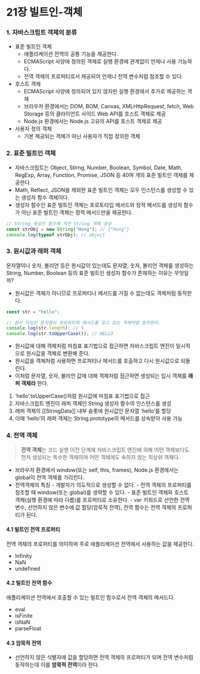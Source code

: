 # 21장 빌트인-객체

### 1. 자바스크립트 객체의 분류

- 표준 빌트인 객체
  - 애플리케이션 전역의 공통 기능을 제공한다.
  - ECMAScript 사양에 정의된 객체로 실행 환경에 관계없이 언제나 사용 가능하다.
  - 전역 객체의 프로퍼티로서 제공되어 언제나 전역 변수처럼 참조할 수 있다.
- 호스트 객체
  - ECMAScript 사양에 정의되어 있지 않지만 실행 환경에서 추가로 제공하는 객체
  - 브라우저 환경에서는 DOM, BOM, Canvas, XMLHttpRequest, fetch, Web Storage 등의 클라이언트 사이드 Web API를 호스트 객체로 제공
  - Node.js 환경에서는 Node.js 고유의 API를 호스트 객체로 제공
- 사용자 정의 객체
  - 기본 제공되는 객체가 아닌 사용자가 직접 정의한 객체

### 2. 표준 빌트인 객체

- 자바스크립트는 Object, Stirng, Number, Boolean, Symbol, Date, Math, RegExp, Array, Function, Promise, JSON 등 40여 개의 표준 빌트인 객체를 제공한다.
- Math, Reflect, JSON을 제외한 표준 빌트인 객체는 모두 인스턴스를 생성할 수 있는 생성자 함수 객체이다.
- 생성자 함수인 표준 빌트인 객체는 프로토타입 메서드와 정적 메서드를 생성자 함수가 아닌 표준 빌트인 객체는 정적 메서드만을 제공한다.

```js
// String 생성자 함수에 의한 String 객체 생성
const strObj = new String("Hong"); // {"Hong"}
console.log(typeof strObj); // object
```

### 3. 원시값과 래퍼 객체

문자열이나 숫자, 불리언 등은 원시값이 있는데도 문자열, 숫자, 불리언 객체를 생성하는 String, Number, Boolean 등의 표준 빌트인 생성자 함수가 존재하는 이유는 무엇일까?

- 원시값은 객체가 아니므로 프로퍼티나 메서드를 가질 수 없는데도 객체처럼 동작한다.

```js
const str = "hello";

// 원시 타입인 문자열이 프로퍼티와 메서드를 갖고 있는 객체처럼 동작한다.
console.log(str.length); // 5
console.log(str.toUpperCase()); // HELLO
```

- 원시값에 대해 객체처럼 마침표 표기법으로 접근하면 자바스크립트 엔진이 일시적으로 원시값을 객체로 변환해 준다.
- 원시값을 객체처럼 사용하면 프로퍼티나 메서드를 호출하고 다시 원시값으로 되돌린다.
- 이처럼 문자열, 숫자, 불리언 값에 대해 객체처럼 접근하면 생성되는 임시 객체를 **래퍼 객체라** 한다.

1. ‘hello’.toUpperCase()처럼 원시값에 마침표 표기법으로 접근
2. 자바스크립트 엔진이 래퍼 객체인 String 생성자 함수의 인스턴스를 생성
3. 래퍼 객체의 [[StringData]] 내부 슬롯에 원시값인 문자열 ‘hello’를 할당
4. 이때 ‘hello’의 래퍼 객체는 String.prototype의 메서드를 상속받아 사용 가능

### 4. 전역 객체

> **전역 객체**는 코드 실행 이전 단계에 자바스크립트 엔진에 의해 어떤 객체보다도 먼저 생성되는 특수한 객체이며 어떤 객체에도 속하지 않는 최상위 객체다.

- 브라우저 환경에서 window(또는 self, this, frames), Node.js 환경에서는 global이 전역 객체를 가리킨다.
- 전역객체의 특징 - 개발자가 의도적으로 생성할 수 없다. - 전역 객체의 프로퍼티를 참조할 때 window(또는 global)를 생략할 수 있다. - 표준 빌트인 객체와 호스트 객체(실행 환경에 따라 다름)를 프로퍼티로 소유한다. - var 키워드로 선언한 전역 변수, 선언하지 않은 변수에 값 할당(암묵적 전역), 전역 함수는 전역 객체의 프로퍼티가 된다.

#### 4.1 빌트인 전역 프로퍼티

전역 객체의 프로퍼티를 의미하며 주로 애플리케이션 전역에서 사용하는 값을 제공한다.

- Infinity
- NaN
- undefined

#### 4.2 빌트인 전역 함수

애플리케이션 전역에서 호출할 수 있는 빌트인 함수로서 전역 객체의 메서드다.

- eval
- isFinite
- isNaN
- parseFloat

#### 4.3 암묵적 전역

- 선언하지 않은 식별자에 값을 할당하면 전역 객체의 프로퍼티가 되며 전역 변수처럼 동작하는데 이를 **암묵적 전역**이라 한다.
